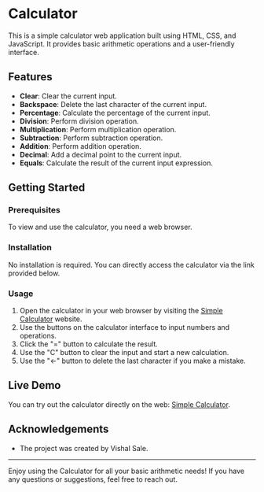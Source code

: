 # Calculator

This is a simple calculator web application built using HTML, CSS, and JavaScript. It provides basic arithmetic operations and a user-friendly interface.

## Features

- **Clear**: Clear the current input.
- **Backspace**: Delete the last character of the current input.
- **Percentage**: Calculate the percentage of the current input.
- **Division**: Perform division operation.
- **Multiplication**: Perform multiplication operation.
- **Subtraction**: Perform subtraction operation.
- **Addition**: Perform addition operation.
- **Decimal**: Add a decimal point to the current input.
- **Equals**: Calculate the result of the current input expression.

## Getting Started

### Prerequisites

To view and use the calculator, you need a web browser.

### Installation

No installation is required. You can directly access the calculator via the link provided below.

### Usage

1. Open the calculator in your web browser by visiting the [Simple Calculator](https://vishalsale.github.io/Calculator/) website.
2. Use the buttons on the calculator interface to input numbers and operations.
3. Click the "=" button to calculate the result.
4. Use the "C" button to clear the input and start a new calculation.
5. Use the "←" button to delete the last character if you make a mistake.

## Live Demo

You can try out the calculator directly on the web: [Simple Calculator](https://vishalsale.github.io/Calculator/).

## Acknowledgements

- The project was created by Vishal Sale.

---

Enjoy using the Calculator for all your basic arithmetic needs! If you have any questions or suggestions, feel free to reach out.
